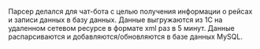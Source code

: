 Парсер делался для чат-бота с целью получения информации о рейсах и записи данных в базу данных. Данные выгружаются из 1С на удаленном сетевом ресурсе в формате xml раз в 5 минут. Данные распарсиваются и добавляются/обновляются в базе данных MySQL.

